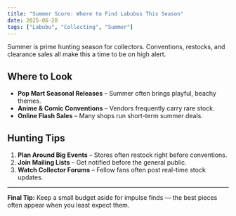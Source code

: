 ```yaml
---
title: "Summer Score: Where to Find Labubus This Season"
date: 2025-06-20
tags: ["Labubu", "Collecting", "Summer"]
---
```


Summer is prime hunting season for collectors. Conventions, restocks, and clearance sales all make this a time to be on high alert.

## Where to Look
- **Pop Mart Seasonal Releases** – Summer often brings playful, beachy themes.
- **Anime & Comic Conventions** – Vendors frequently carry rare stock.
- **Online Flash Sales** – Many shops run short-term summer deals.

## Hunting Tips
1. **Plan Around Big Events** – Stores often restock right before conventions.
2. **Join Mailing Lists** – Get notified before the general public.
3. **Watch Collector Forums** – Fellow fans often post real-time stock updates.

---

**Final Tip:** Keep a small budget aside for impulse finds — the best pieces often appear when you least expect them.
